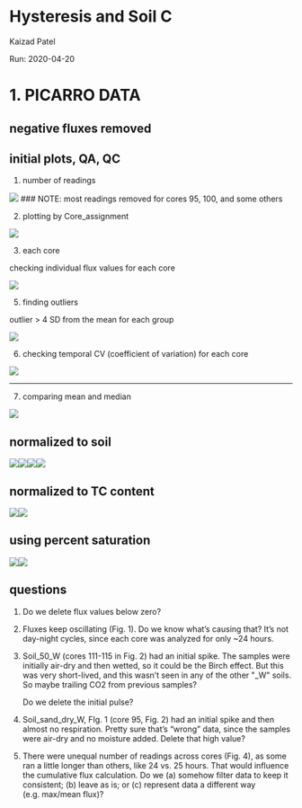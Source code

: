 Hysteresis and Soil C
================
Kaizad Patel

Run: 2020-04-20

# 1\. PICARRO DATA

## negative fluxes removed

## initial plots, QA, QC

1.  number of readings

![](images/picarro/num-1.png)<!-- --> \#\#\# NOTE: most readings removed
for cores 95, 100, and some others

2.  plotting by Core\_assignment

![](images/picarro/unnamed-chunk-1-1.png)<!-- -->

3.  each core

checking individual flux values for each core

![](images/picarro/cores2-1.png)<!-- -->

5.  finding outliers

outlier \> 4 SD from the mean for each group

![](images/picarro/unnamed-chunk-2-1.png)<!-- -->

6.  checking temporal CV (coefficient of variation) for each core

![](images/picarro/unnamed-chunk-3-1.png)<!-- -->

-----

7.  comparing mean and
median

![](images/picarro/unnamed-chunk-4-1.png)<!-- -->

## normalized to soil

![](images/picarro/soil-1.png)<!-- -->![](images/picarro/soil-2.png)<!-- -->![](images/picarro/soil-3.png)<!-- -->![](images/picarro/soil-4.png)<!-- -->

## normalized to TC content

![](images/picarro/carbon-1.png)<!-- -->![](images/picarro/carbon-2.png)<!-- -->

## using percent saturation

![](images/picarro/perc_sat-1.png)<!-- -->![](images/picarro/perc_sat-2.png)<!-- -->

## questions

1.  Do we delete flux values below zero?

2.  Fluxes keep oscillating (Fig. 1). Do we know what’s causing that?
    It’s not day-night cycles, since each core was analyzed for only
    ~24 hours.

3.  Soil\_50\_W (cores 111-115 in Fig. 2) had an initial spike. The
    samples were initially air-dry and then wetted, so it could be the
    Birch effect. But this was very short-lived, and this wasn’t seen in
    any of the other "\_W" soils. So maybe trailing CO2 from previous
    samples?
    
    Do we delete the initial pulse?

4.  Soil\_sand\_dry\_W, FIg. 1 (core 95, Fig. 2) had an initial spike
    and then almost no respiration. Pretty sure that’s “wrong” data,
    since the samples were air-dry and no moisture added. Delete that
    high value?

5.  There were unequal number of readings across cores (Fig. 4), as some
    ran a little longer than others, like 24 vs. 25 hours. That would
    influence the cumulative flux calculation. Do we (a) somehow filter
    data to keep it consistent; (b) leave as is; or (c) represent data a
    different way (e.g. max/mean flux)?

